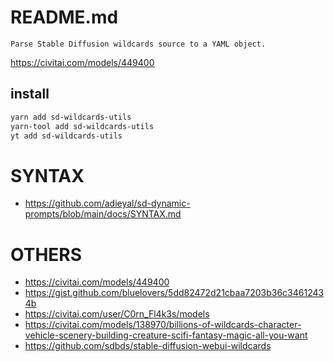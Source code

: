 # README.md

    Parse Stable Diffusion wildcards source to a YAML object.

https://civitai.com/models/449400

## install

```bash
yarn add sd-wildcards-utils
yarn-tool add sd-wildcards-utils
yt add sd-wildcards-utils
```

# SYNTAX

- https://github.com/adieyal/sd-dynamic-prompts/blob/main/docs/SYNTAX.md

# OTHERS

- https://civitai.com/models/449400
- https://gist.github.com/bluelovers/5dd82472d21cbaa7203b36c34612434b
- https://civitai.com/user/C0rn_Fl4k3s/models
- https://civitai.com/models/138970/billions-of-wildcards-character-vehicle-scenery-building-creature-scifi-fantasy-magic-all-you-want
- https://github.com/sdbds/stable-diffusion-webui-wildcards

